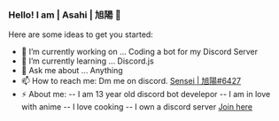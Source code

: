 ### Hello! I am | Asahi | 旭陽 👋


Here are some ideas to get you started:

- 🔭 I’m currently working on ... Coding a bot for my Discord Server
- 🌱 I’m currently learning ... Discord.js
- 💬 Ask me about ... Anything
- 📫 How to reach me: Dm me on discord. [Sensei | 旭陽#6427](https://discordapp.com/users/569670023300382720)
- ⚡ About me: 
-- I am 13 year old discord bot develepor
-- I am in love with anime
-- I love cooking
-- I own a discord server [Join here](https://discord.gg/TQ3mTPE7Pf)
